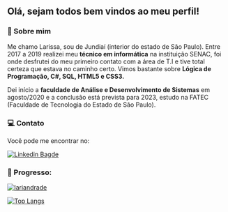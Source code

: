 ## Olá, sejam todos bem vindos ao meu perfil!

### 📌 Sobre mim

Me chamo Larissa, sou de Jundiaí (interior do estado de São Paulo).
Entre 2017 a 2019 realizei meu **técnico em informática** na instituição SENAC, foi onde desfrutei do meu primeiro contato com a área de T.I e tive total certeza que estava no caminho certo. Vimos bastante sobre **Lógica de Programação, C#, SQL, HTML5 e CSS3.**

Dei início a **faculdade de Análise e Desenvolvimento de Sistemas** em agosto/2020 e a conclusão está prevista para 2023, estudo na FATEC (Faculdade de Tecnologia do Estado de São Paulo).

### 💻 Contato

Você pode me encontrar no:

[![Linkedin Bagde](https://img.shields.io/badge/LinkedIn-0077B5?style=for-the-badge&logo=linkedin&logoColor=white)](https://br.linkedin.com/in/larissa-sandrade)

### 🚀 Progresso:

[![lariandrade](https://github-readme-stats-sigma-five.vercel.app/api?username=lariandrade&show_icons=true&theme=default)](https://github.com/lariandrade/)

[![Top Langs](https://github-readme-stats-sigma-five.vercel.app/api/top-langs/?username=lariandrade&layout=compact)](https://github.com/lariandrade/)

